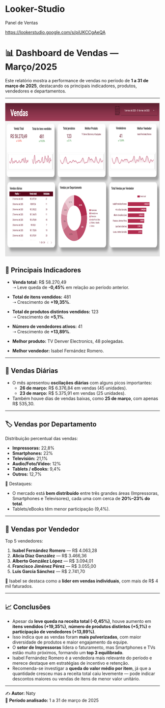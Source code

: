 # Looker-Studio
Panel de Ventas



https://lookerstudio.google.com/s/piUKCCgAeQA


# 📊 Dashboard de Vendas — Março/2025

Este relatório mostra a performance de vendas no período de **1 a 31 de março de 2025**, destacando os principais indicadores, produtos, vendedores e departamentos.

---
<div align="center">
  <img src="./Capturar.PNG" alt="c" height="500">
</div>


## 🔑 Principais Indicadores

- **Venda total:** R$ 58.270,49  
  ➝ Leve queda de **-0,45%** em relação ao período anterior.

- **Total de itens vendidos:** 481  
  ➝ Crescimento de **+19,35%**.

- **Total de produtos distintos vendidos:** 123  
  ➝ Crescimento de **+5,1%**.

- **Número de vendedores ativos:** 41  
  ➝ Crescimento de **+13,89%**.

- **Melhor produto:** TV Denver Electronics, 48 polegadas.  
- **Melhor vendedor:** Isabel Fernández Romero.

---

## 📅 Vendas Diárias

- O mês apresentou **oscilações diárias** com alguns picos importantes:  
  - **26 de março:** R$ 6.376,84 em vendas (45 unidades).  
  - **23 de março:** R$ 5.375,91 em vendas (25 unidades).  
- Também houve dias de vendas baixas, como **25 de março**, com apenas R$ 535,30.

---

## 🏷️ Vendas por Departamento

Distribuição percentual das vendas:
- **Impressoras:** 22,8%  
- **Smartphones:** 22%  
- **Televisión:** 21,1%  
- **Audio/Foto/Video:** 12%  
- **Tablets / eBooks:** 9,4%  
- **Outros:** 12,7%  

📌 Destaques:  
- O mercado está **bem distribuído** entre três grandes áreas (Impressoras, Smartphones e Televisores), cada uma com cerca de **20%–23% do total**.  
- Tablets/eBooks têm menor participação (9,4%).

---

## 👥 Vendas por Vendedor

Top 5 vendedores:
1. **Isabel Fernández Romero** — R$ 4.063,28  
2. **Alicia Díaz González** — R$ 3.466,36  
3. **Alberto González López** — R$ 3.094,01  
4. **Francisco Jiménez Pérez** — R$ 3.055,00  
5. **Luis García Sánchez** — R$ 2.741,70  

📌 Isabel se destaca como a **líder em vendas individuais**, com mais de R$ 4 mil faturados.

---

## 📈 Conclusões

- Apesar da **leve queda na receita total (-0,45%)**, houve aumento em **itens vendidos (+19,35%)**, **número de produtos distintos (+5,1%)** e **participação de vendedores (+13,89%)**.  
- Isso indica que as vendas foram **mais pulverizadas**, com maior diversidade de produtos e maior engajamento da equipe.  
- O **setor de Impressoras** lidera o faturamento, mas Smartphones e TVs estão muito próximos, formando um **top 3 equilibrado**.  
- Isabel Fernández Romero é a vendedora mais relevante do período e merece destaque em estratégias de incentivo e retenção.  
- Recomenda-se investigar a **queda do valor médio por item**, já que a quantidade cresceu mas a receita total caiu levemente — pode indicar descontos maiores ou vendas de itens de menor valor unitário.  

---

✍️ **Autor:** Naty  
📅 **Período analisado:** 1 a 31 de março de 2025

